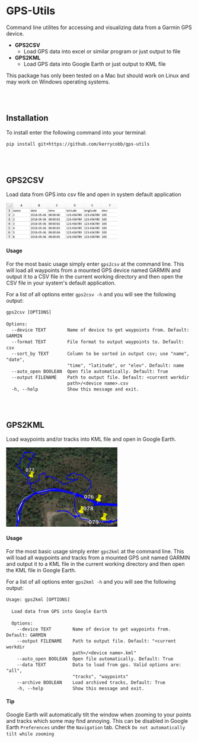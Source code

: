 # GPS-Utils
Command line utilites for accessing and visualizing data from a Garmin GPS device.

- **GPS2CSV**
    - Load GPS data into excel or similar program or just output to file
- **GPS2KML**
    - Load GPS data into Google Earth or just output to KML file

This package has only been tested on a Mac but should work on Linux and may work on Windows operating systems.

<br><br>

## Installation
To install enter the following command into your terminal:

```bash
pip install git+https://github.com/kerrycobb/gps-utils
```

<br><br>

## GPS2CSV
Load data from GPS into csv file and open in system default application

<img src="imgs/csv.png" width="300px">

#### Usage
For the most basic usage simply enter `gps2csv` at the command line. This will load all waypoints from a mounted GPS device named GARMIN and output it to a CSV file in the current working directory and then open the CSV file in your system's default application.

For a list of all options enter `gps2csv -h` and you will see the following output:

```
gps2csv [OPTIONS]

Options:
  --device TEXT        Name of device to get waypoints from. Default: GARMIN
  --format TEXT        File format to output waypoints to. Default: csv
  --sort_by TEXT       Column to be sorted in output csv; use "name", "date",
                       "time", "latitude", or "elev". Default: name
  --auto_open BOOLEAN  Open file automatically. Default: True
  --output FILENAME    Path to output file. Default: <current workdir
                       path>/<device name>.csv
  -h, --help           Show this message and exit.
```

<br><br>

## GPS2KML
Load waypoints and/or tracks into KML file and open in Google Earth.

<img src="imgs/kml.png" width="300px">

#### Usage
For the most basic usage simply enter `gps2kml` at the command line. This will load all waypoints and tracks from a mounted GPS unit named GARMIN and output it to a KML file in the current working directory and then open the KML file in Google Earth.

For a list of all options enter `gps2kml -h` and you will see the following output:

```
Usage: gps2kml [OPTIONS]

  Load data from GPS into Google Earth

  Options:
    --device TEXT        Name of device to get waypoints from. Default: GARMIN
    --output FILENAME    Path to output file. Default: "<current workdir
                         path>/<device name>.kml"
    --auto_open BOOLEAN  Open file automatically. Default: True
    --data TEXT          Data to load from gps. Valid options are: "all",
                         "tracks", "waypoints"
    --archive BOOLEAN    Load archived tracks, Default: True
    -h, --help           Show this message and exit.
```


#### Tip
Google Earth will automatically tilt the window when zooming to your points and tracks which some may find annoying. This can be disabled in Google Earth `Preferences` under the `Navigation` tab. Check `Do not automatically tilt while zooming`
